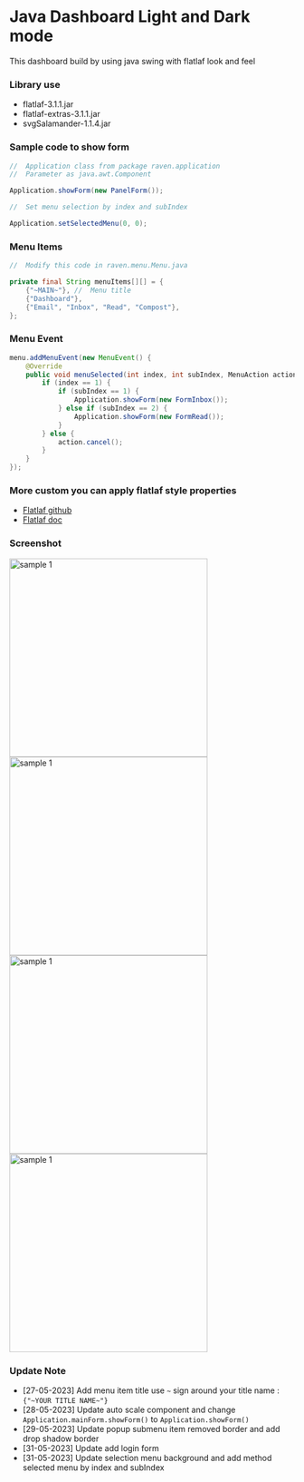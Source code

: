 # Java Dashboard Light and Dark mode
This dashboard build by using java swing with flatlaf look and feel

### Library use
- flatlaf-3.1.1.jar
- flatlaf-extras-3.1.1.jar
- svgSalamander-1.1.4.jar

### Sample code to show form
``` java
//  Application class from package raven.application
//  Parameter as java.awt.Component

Application.showForm(new PanelForm());

//  Set menu selection by index and subIndex

Application.setSelectedMenu(0, 0);
```
### Menu Items
``` java
//  Modify this code in raven.menu.Menu.java

private final String menuItems[][] = {
    {"~MAIN~"}, //  Menu title
    {"Dashboard"},
    {"Email", "Inbox", "Read", "Compost"},
};
```
### Menu Event
``` java
menu.addMenuEvent(new MenuEvent() {
    @Override
    public void menuSelected(int index, int subIndex, MenuAction action) {
        if (index == 1) {
            if (subIndex == 1) {
                Application.showForm(new FormInbox());
            } else if (subIndex == 2) {
                Application.showForm(new FormRead());
            }
        } else {
            action.cancel();
        }
    }
});
```

### More custom you can apply flatlaf style properties

- [Flatlaf github](https://github.com/JFormDesigner/FlatLaf)
- [Flatlaf doc](https://www.formdev.com/flatlaf/customizing/)
### Screenshot
<img src="https://github.com/DJ-Raven/flatlaf-dashboard/assets/58245926/23ab0477-c11e-498d-92f9-37f6bfa944f6" alt="sample 1" width="350"/>
<img src="https://github.com/DJ-Raven/flatlaf-dashboard/assets/58245926/44d1972b-b29b-4a11-8fdd-be7f27782e5b" alt="sample 1" width="350"/>
</br>
<img src="https://github.com/DJ-Raven/flatlaf-dashboard/assets/58245926/71c03d69-4508-43ea-86e6-2cba0c8e1dc8" alt="sample 1" width="350"/>
<img src="https://github.com/DJ-Raven/flatlaf-dashboard/assets/58245926/fe793459-33b8-47e7-be06-385c3e4dfa37" alt="sample 1" width="350"/>

### Update Note
- [27-05-2023] Add menu item title use `~` sign around your title name : `{"~YOUR TITLE NAME~"}`
- [28-05-2023] Update auto scale component and change `Application.mainForm.showForm()` to `Application.showForm()`
- [29-05-2023] Update popup submenu item removed border and add drop shadow border
- [31-05-2023] Update add login form
- [31-05-2023] Update selection menu background and add method selected menu by index and subIndex
